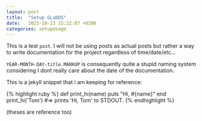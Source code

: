 ```yaml
---
layout: post
title:  "Setup GLaDOS"
date:   2023-10-23 15:22:07 +0200
categories: setupUsage
---
```

This is a test `post`.
I will not be using posts as actual posts but rather a way to write documentation for the project regardless of time/date/etc...

`YEAR-MONTH-DAY-title.MARKUP` is consequently quite a stupid naming system considering I dont really care about the date of the documentation.

This is a jekyll snippet that i am keeping for reference:

{% highlight ruby %}
def print_hi(name)
  puts "Hi, #{name}"
end
print_hi('Tom')
#=> prints 'Hi, Tom' to STDOUT.
{% endhighlight %}

[jekyll-docs]: https://jekyllrb.com/docs/home
[jekyll-gh]:   https://github.com/jekyll/jekyll
[jekyll-talk]: https://talk.jekyllrb.com/

(theses are reference too)